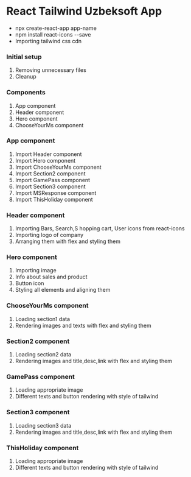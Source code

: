 # React Tailwind Uzbeksoft App

- npx create-react-app app-name
- npm install react-icons --save
- Importing tailwind css cdn

### Initial setup

1. Removing unnecessary files
2. Cleanup

### Components

1. App component
2. Header component
3. Hero component
4. ChooseYourMs component

### App component

1. Import Header component
2. Import Hero component
3. Import ChooseYourMs component
4. Import Section2 component
5. Import GamePass component
6. Import Section3 component
7. Import MSResponse component
8. Import ThisHoliday component

### Header component

1. Importing Bars, Search,S hopping cart, User icons from react-icons
2. Importing logo of company
3. Arranging them with flex and styling them

### Hero component

1. Importing image
2. Info about sales and product
3. Button icon
4. Styling all elements and aligning them

### ChooseYourMs component

1. Loading section1 data
2. Rendering images and texts with flex and styling them

### Section2 component

1. Loading section2 data
2. Rendering images and title,desc,link with flex and styling them

### GamePass component

1. Loading appropriate image
2. Different texts and button rendering with style of tailwind

### Section3 component

1. Loading section3 data
2. Rendering images and title,desc,link with flex and styling them

### ThisHoliday component

1. Loading appropriate image
2. Different texts and button rendering with style of tailwind
